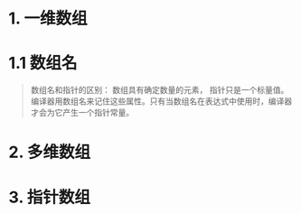 # 1. 一维数组

# 1.1 数组名

> 数组名和指针的区别： 数组具有确定数量的元素， 指针只是一个标量值。编译器用数组名来记住这些属性。只有当数组名在表达式中使用时，编译器才会为它产生一个指针常量。 

# 2. 多维数组

# 3. 指针数组
